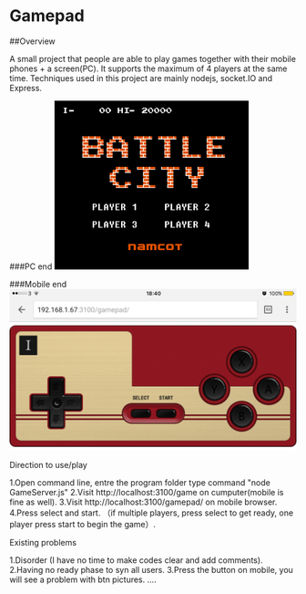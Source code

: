 # Gamepad

##Overview

A small project that people are able to play games together with their mobile phones + a screen(PC). It supports the maximum of 4 players at the same time. Techniques used in this project are mainly nodejs, socket.IO and Express.


###PC end
![Play .gif animation](readme_img/Play.gif)


###Mobile end
![Gamepad image](readme_img/gamepad.png)


Direction to use/play

1.Open command line, entre the program folder type command "node GameServer.js"
2.Visit http://localhost:3100/game on cumputer(mobile is fine as well).
3.Visit http://localhost:3100/gamepad/ on mobile browser.
4.Press select and start. （if multiple players, press select to get ready, one player press start to begin the game）.


Existing problems

1.Disorder (I have no time to make codes clear and add comments).
2.Having no ready phase to syn all users.
3.Press the button on mobile, you will see a problem with btn pictures.
....
